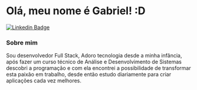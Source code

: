 # Olá, meu nome é Gabriel! :D

[![Linkedin Badge](https://img.shields.io/badge/-LinkedIn-blue?style=flat-square&logo=Linkedin&logoColor=white&link=https://www.linkedin.com/in/gabriel-santos-de-sousa-4b72aa208/)](https://www.linkedin.com/in/gabriel-santos-de-sousa-4b72aa208/)

### Sobre mim
Sou desenvolvedor Full Stack, Adoro tecnologia desde a minha infância, após fazer um curso técnico de Análise e Desenvolvimento de Sistemas descobri a programação e com ela encontrei a possibilidade de transformar esta paixão em trabalho, desde então estudo diariamente para criar aplicações cada vez melhores.
